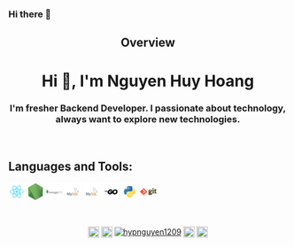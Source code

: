 ### Hi there 👋
<h2 align="center">Overview</h2>
<h1 align="center">Hi 👋, I'm Nguyen Huy Hoang</h1>
<h3 align="center">I'm fresher Backend Developer. I passionate about technology, always want to explore new technologies.</h3>
<p align="left"><img src="https://komarev.com/ghpvc/?username=NhungUwU" alt="" />
<h2 align="left">Languages and Tools:</h2>
<p align="left">
<code><img height="30" src="https://raw.githubusercontent.com/github/explore/80688e429a7d4ef2fca1e82350fe8e3517d3494d/topics/react/react.png"></code>
<code><img height="30" src="https://raw.githubusercontent.com/github/explore/80688e429a7d4ef2fca1e82350fe8e3517d3494d/topics/nodejs/nodejs.png"></code>
 <code><img height="30" src="https://raw.githubusercontent.com/github/explore/80688e429a7d4ef2fca1e82350fe8e3517d3494d/topics/mongodb/mongodb.png"></code>
 <code><img height="30" src="https://raw.githubusercontent.com/github/explore/80688e429a7d4ef2fca1e82350fe8e3517d3494d/topics/mysql/mysql.png"></code>
 <code><img height="30" src="https://raw.githubusercontent.com/github/explore/80688e429a7d4ef2fca1e82350fe8e3517d3494d/topics/mysql/mysql.png"></code>
 <code><img height="30" src="https://raw.githubusercontent.com/github/explore/80688e429a7d4ef2fca1e82350fe8e3517d3494d/topics/go/go.png"></code>
 <code><img height="30" src="https://raw.githubusercontent.com/github/explore/80688e429a7d4ef2fca1e82350fe8e3517d3494d/topics/python/python.png"></code>
 <code><img height="30" src="https://raw.githubusercontent.com/github/explore/80688e429a7d4ef2fca1e82350fe8e3517d3494d/topics/git/git.png"></code>


<p align="left">
<img src="https://github-readme-stats.vercel.app/api?username=NhungUwU&show_icons=true&theme=dracula&count_private=true" alt="" />
<img src="https://github-readme-stats.vercel.app/api/top-langs/?username=NhungUwU&layout=compact&theme=dracula" alt="" /> 
</p>

<p align="center">
<a href="https://dev.to/hypnguyen1209" target="blank"><img align="center" src="https://cdn.jsdelivr.net/npm/simple-icons@3.0.1/icons/dev-dot-to.svg" alt="" height="20" width="20" /></a>
<a href="https://linkedin.com/in/hypnguyen1209" target="blank"><img align="center" src="https://cdn.jsdelivr.net/npm/simple-icons@3.0.1/icons/linkedin.svg" alt="" height="20" width="20" /></a>
<a href="https://codesandbox.com/hypnguyen1209" target="blank"><img align="center" src="https://cdn.jsdelivr.net/npm/simple-icons@3.0.1/icons/codesandbox.svg" alt="hypnguyen1209" height="20" width="20" /></a>
<a href="https://fb.com/hypnguyen1209" target="blank"><img align="center" src="https://cdn.jsdelivr.net/npm/simple-icons@3.0.1/icons/facebook.svg" alt="" height="20" width="20" /></a>
<a href="https://medium.com/@hypnguyen1209" target="blank"><img align="center" src="https://cdn.jsdelivr.net/npm/simple-icons@3.0.1/icons/medium.svg" alt="" height="20" width="20" /></a>
</p>

